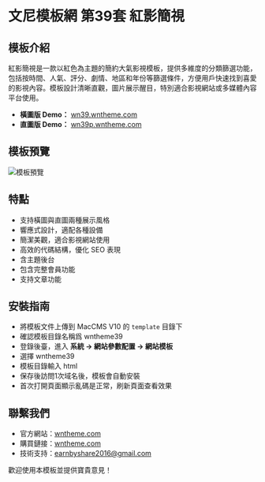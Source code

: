 # 文尼模板網 第39套 紅影簡視

## 模板介紹
紅影簡視是一款以紅色為主題的簡約大氣影視模板，提供多維度的分類篩選功能，包括按時間、人氣、評分、劇情、地區和年份等篩選條件，方便用戶快速找到喜愛的影視內容。模板設計清晰直觀，圖片展示醒目，特別適合影視網站或多媒體內容平台使用。
- **橫圖版 Demo：** [wn39.wntheme.com](http://wn39.wntheme.com)
- **直圖版 Demo：** [wn39p.wntheme.com](http://wn39p.wntheme.com)

## 模板預覽
![模板預覽](https://wntheme.com/wp-content/uploads/2025/02/08041337559-scaled.webp)

## 特點
- 支持橫圖與直圖兩種展示風格
- 響應式設計，適配各種設備
- 簡潔美觀，適合影視網站使用
- 高效的代碼結構，優化 SEO 表現
- 含主題後台
- 包含完整會員功能
- 支持文章功能

## 安裝指南
- 將模板文件上傳到 MacCMS V10 的 `template` 目錄下
- 確認模板目錄名稱爲 wntheme39
- 登錄後臺，進入 **系統 -> 網站參數配置 -> 網站模板**
- 選擇 wntheme39
- 模板目錄輸入 html
- 保存後訪問1次域名後，模板會自動安裝
- 首次打開頁面顯示亂碼是正常，刷新頁面查看效果

## 聯繫我們
- 官方網站：[wntheme.com](http://wntheme.com)
- 購買鏈接：[wntheme.com](http://wntheme.com/wntheme39)
- 技術支持：[earnbyshare2016@gmail.com](mailto:earnbyshare2016@gmail.com)

歡迎使用本模板並提供寶貴意見！

